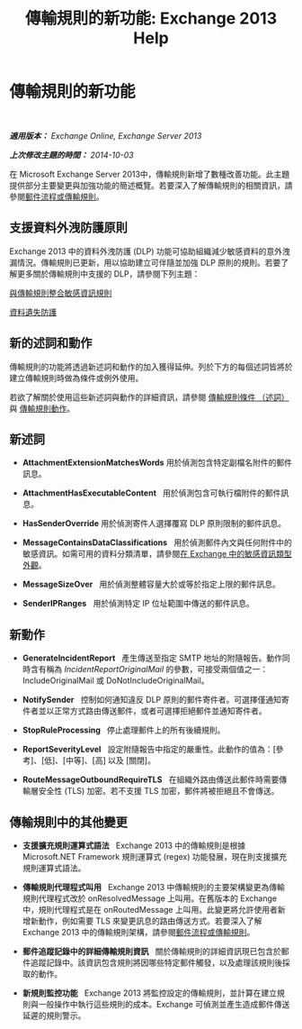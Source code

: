 ﻿---
title: '傳輸規則的新功能: Exchange 2013 Help'
TOCTitle: 傳輸規則的新功能
ms:assetid: 0c2fc0b5-3cd2-4d79-aa2b-0c7622ae15a8
ms:mtpsurl: https://technet.microsoft.com/zh-tw/library/JJ150483(v=EXCHG.150)
ms:contentKeyID: 50472551
ms.date: 05/21/2018
mtps_version: v=EXCHG.150
ms.translationtype: MT
---

# 傳輸規則的新功能

 

_**適用版本：** Exchange Online, Exchange Server 2013_

_**上次修改主題的時間：** 2014-10-03_

在 Microsoft Exchange Server 2013中，傳輸規則新增了數種改善功能。此主題提供部分主要變更與加強功能的簡述概覽。若要深入了解傳輸規則的相關資訊，請參閱[郵件流程或傳輸規則](mail-flow-rules-transport-rules-in-exchange-2013-exchange-2013-help.md)。

## 支援資料外洩防護原則

Exchange 2013 中的資料外洩防護 (DLP) 功能可協助組織減少敏感資料的意外洩漏情況。傳輸規則已更新，用以協助建立可伴隨並加強 DLP 原則的規則。若要了解更多關於傳輸規則中支援的 DLP，請參閱下列主題：

[與傳輸規則整合敏感資訊規則](integrating-sensitive-information-rules-with-transport-rules-exchange-2013-help.md)

[資料遺失防護](technical-overview-of-dlp-data-loss-prevention-in-exchange.md)

## 新的述詞和動作

傳輸規則的功能將透過新述詞和動作的加入獲得延伸。列於下方的每個述詞皆將於建立傳輸規則時做為條件或例外使用。

若欲了解關於使用這些新述詞與動作的詳細資訊，請參閱 [傳輸規則條件 （述詞）](mail-flow-rule-conditions-and-exceptions-predicates-in-exchange-2013-exchange-2013-help.md) 與 [傳輸規則動作](mail-flow-rule-actions-in-exchange-2013-exchange-2013-help.md)。

## 新述詞

  -  
    **AttachmentExtensionMatchesWords** 用於偵測包含特定副檔名附件的郵件訊息。

  -  
    **AttachmentHasExecutableContent**   用於偵測包含可執行檔附件的郵件訊息。

  -  
    **HasSenderOverride** 用於偵測寄件人選擇覆寫 DLP 原則限制的郵件訊息。

  -  
    **MessageContainsDataClassifications**   用於偵測郵件內文與任何附件中的敏感資訊。如需可用的資料分類清單，請參閱[在 Exchange 中的敏感資訊類型外觀](what-the-sensitive-information-types-in-exchange-look-for-exchange-online-help.md)。

  -  
    **MessageSizeOver**   用於偵測整體容量大於或等於指定上限的郵件訊息。

  -  
    **SenderIPRanges**   用於偵測特定 IP 位址範圍中傳送的郵件訊息。

## 新動作

  -  
    **GenerateIncidentReport**   產生傳送至指定 SMTP 地址的附隨報告。動作同時含有稱為 *IncidentReportOriginalMail* 的參數，可接受兩個值之一：IncludeOriginalMail 或 DoNotIncludeOriginalMail。

  -  
    **NotifySender**   控制如何通知違反 DLP 原則的郵件寄件者。可選擇僅通知寄件者並以正常方式路由傳送郵件，或者可選擇拒絕郵件並通知寄件者。

  -  
    **StopRuleProcessing**   停止處理郵件上的所有後續規則。

  -  
    **ReportSeverityLevel**   設定附隨報告中指定的嚴重性。此動作的值為：\[參考\]、\[低\]、\[中等\]、\[高\] 以及 \[關閉\]。

  -  
    **RouteMessageOutboundRequireTLS**   在組織外路由傳送此郵件時需要傳輸層安全性 (TLS) 加密。若不支援 TLS 加密，郵件將被拒絕且不會傳送。

## 傳輸規則中的其他變更

  - **支援擴充規則運算式語法**   Exchange 2013 中的傳輸規則是根據 Microsoft.NET Framework 規則運算式 (regex) 功能發展，現在則支援擴充規則運算式語法。

  - **傳輸規則代理程式叫用**   Exchange 2013 中傳輸規則的主要架構變更為傳輸規則代理程式改於 onResolvedMessage 上叫用。在舊版本的 Exchange 中，規則代理程式是在 onRoutedMessage 上叫用。此變更將允許使用者新增新動作，例如需要 TLS 來變更訊息的路由傳送方式。若要深入了解 Exchange 2013 中的傳輸規則架構，請參閱[郵件流程或傳輸規則](mail-flow-rules-transport-rules-in-exchange-2013-exchange-2013-help.md)。

  - **郵件追蹤記錄中的詳細傳輸規則資訊**   關於傳輸規則的詳細資訊現已包含於郵件追蹤記錄中。該資訊包含規則將因哪些特定郵件觸發，以及處理該規則後採取的動作。

  - **新規則監控功能**   Exchange 2013 將監控設定的傳輸規則，並計算在建立規則與一般操作中執行這些規則的成本。Exchange 可偵測並產生造成郵件傳送延遲的規則警示。

